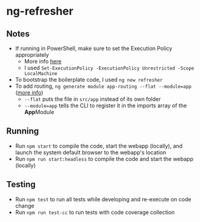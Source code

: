 # ng-refresher

## Notes

* If running in PowerShell, make sure to set the Execution Policy appropriately
	* More info [here](https://docs.microsoft.com/en-us/powershell/module/microsoft.powershell.core/about/about_execution_policies?view=powershell-7#powershell-execution-policies)
	* I used `Set-ExecutionPolicy -ExecutionPolicy Unrestricted -Scope LocalMachine`
* To bootstrap the boilerplate code, I used `ng new refresher`
* To add routing, `ng generate module app-routing --flat --module=app` ([more info](https://angular.io/tutorial/toh-pt5#add-the-approutingmodule))
	* `--flat` puts the file in `src/app` instead of its own folder
	* `--module=app` tells the CLI to register it in the imports array of the **App**Module

## Running

* Run `npm start` to compile the code, start the webapp (locally), and launch the system default browser to the webapp's location
* Run `npm run start:headless` to compile the code and start the webapp (locally)

## Testing

* Run `npm test` to run all tests while developing and re-execute on code change
* Run `npm run test-cc` to run tests with code coverage collection

